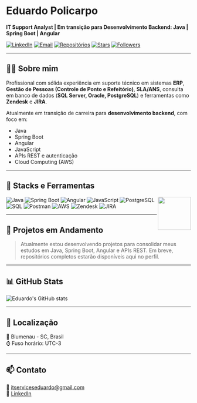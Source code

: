 # Eduardo Policarpo

**IT Support Analyst | Em transição para Desenvolvimento Backend: Java | Spring Boot | Angular**

[![LinkedIn](https://img.shields.io/badge/LinkedIn-0077B5?style=for-the-badge&logo=linkedin&logoColor=white)](https://www.linkedin.com/in/eduardopolicarpotechsupport)
[![Email](https://img.shields.io/badge/Gmail-D14836?style=for-the-badge&logo=gmail&logoColor=white)](mailto:itserviceseduardo@gmail.com)
[![Repositórios](https://img.shields.io/badge/Repositórios-0059D6?style=for-the-badge&logo=github&logoColor=white)](https://github.com/edupolicarpo?tab=repositories)
[![Stars](https://img.shields.io/github/stars/edupolicarpo?style=for-the-badge&label=Stars&color=blue&logo=github&logoColor=white)](https://github.com/edupolicarpo?tab=stars)
[![Followers](https://img.shields.io/github/followers/edupolicarpo?label=Seguidores&style=for-the-badge&color=red&logo=github&logoColor=white)](https://github.com/edupolicarpo?tab=followers)

---

## 🧑‍💻 Sobre mim

Profissional com sólida experiência em suporte técnico em sistemas **ERP**, **Gestão de Pessoas (Controle de Ponto e Refeitório)**, **SLA/ANS**, consulta em banco de dados (**SQL Server, Oracle, PostgreSQL**) e ferramentas como **Zendesk** e **JIRA**.

Atualmente em transição de carreira para **desenvolvimento backend**, com foco em:

- Java
- Spring Boot  
- Angular
- JavaScript  
- APIs REST e autenticação  
- Cloud Computing (AWS)

---

## 🧰 Stacks e Ferramentas  
<img src="https://cdn.jsdelivr.net/gh/Th3Wall/assets-cdn/books/book-reading.gif" width="90" align="right"/>

![Java](https://img.shields.io/badge/Java-ED8B00?style=for-the-badge&logo=java&logoColor=white)
![Spring Boot](https://img.shields.io/badge/Spring_Boot-6DB33F?style=for-the-badge&logo=springboot&logoColor=white)
![Angular](https://img.shields.io/badge/Angular-DD0031?style=for-the-badge&logo=angular&logoColor=white)
![JavaScript](https://img.shields.io/badge/JavaScript-F7DF1E?style=for-the-badge&logo=javascript&logoColor=black)
![PostgreSQL](https://img.shields.io/badge/PostgreSQL-316192?style=for-the-badge&logo=postgresql&logoColor=white)
![SQL](https://img.shields.io/badge/SQL-4479A1?style=for-the-badge&logo=sqlite&logoColor=white)
![Postman](https://img.shields.io/badge/Postman-FF6C37?style=for-the-badge&logo=postman&logoColor=white)
![AWS](https://img.shields.io/badge/AWS-FF9900?style=for-the-badge&logo=amazonaws&logoColor=white)
![Zendesk](https://img.shields.io/badge/Zendesk-03363D?style=for-the-badge&logo=zendesk&logoColor=white)
![JIRA](https://img.shields.io/badge/JIRA-0052CC?style=for-the-badge&logo=jira&logoColor=white)

---

## 📌 Projetos em Andamento

> Atualmente estou desenvolvendo projetos para consolidar meus estudos em Java, Spring Boot, Angular e APIs REST. Em breve, repositórios completos estarão disponíveis aqui no perfil.

---

## 📊 GitHub Stats

![Eduardo's GitHub stats](https://github-readme-stats.vercel.app/api?username=edupolicarpo&show_icons=true&theme=tokyonight)

---

## 📍 Localização

📌 Blumenau - SC, Brasil  
⌚ Fuso horário: UTC-3

---

## 📫 Contato

📧 itserviceseduardo@gmail.com  
🔗 [LinkedIn](https://www.linkedin.com/in/eduardopolicarpotechsupport)
